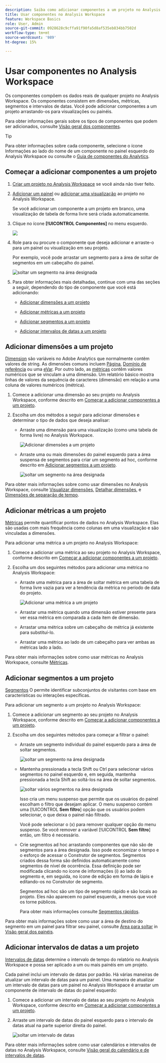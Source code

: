 ```yaml
---
description: Saiba como adicionar componentes a um projeto no Analysis Workspace
title: Usar componentes no Analysis Workspace
feature: Workspace Basics
role: User, Admin
source-git-commit: 0928628c9cffa91f90fa5d8af535eb834bb7502d
workflow-type: tm+mt
source-wordcount: '989'
ht-degree: 15%

---
```


# Usar componentes no Analysis Workspace

Os componentes compõem os dados reais de qualquer projeto no Analysis Workspace. Os componentes consistem em dimensões, métricas, segmentos e intervalos de datas. Você pode adicionar componentes a um projeto arrastando-os para visualizações ou painéis.

Para obter informações gerais sobre os tipos de componentes que podem ser adicionados, consulte [Visão geral dos componentes](/help/analyze/analysis-workspace/components/analysis-workspace-components.md).

>[!TIP]
>
>Para obter informações sobre cada componente, selecione o ícone Informações ao lado do nome de um componente no painel esquerdo do Analysis Workspace ou consulte o [Guia de componentes do Analytics](/help/components/home.md).

## Começar a adicionar componentes a um projeto

1. [Criar um projeto no Analysis Workspace](/help/analyze/analysis-workspace/build-workspace-project/create-projects.md) se você ainda não tiver feito.

1. [Adicionar um painel](/help/analyze/analysis-workspace/c-panels/panels.md) ou [adicionar uma visualização](/help/analyze/analysis-workspace/visualizations/freeform-analysis-visualizations.md#add-visualizations-to-a-panel) ao projeto no Analysis Workspace.

   Se você adicionar um componente a um projeto em branco, uma visualização de tabela de forma livre será criada automaticamente.

1. Clique no ícone **[!UICONTROL Componentes]** no menu esquerdo.

   ![](assets/build-components.png)

1. Role para ou procure o componente que deseja adicionar e arraste-o para um painel ou visualização em seu projeto.

   Por exemplo, você pode arrastar um segmento para a área de soltar de segmentos em um cabeçalho do painel.

   ![soltar um segmento na área designada](assets/segment-dropzone.png)

1. Para obter informações mais detalhadas, continue com uma das seções a seguir, dependendo do tipo de componente que você está adicionando:

   * [Adicionar dimensões a um projeto](#add-dimensions-to-a-project)

   * [Adicionar métricas a um projeto](#add-metrics-to-a-project)

   * [Adicionar segmentos a um projeto](#add-segments-to-a-project)

   * [Adicionar intervalos de datas a um projeto](#add-date-ranges-to-a-project)

## Adicionar dimensões a um projeto

[Dimension](/help/components/dimensions/overview.md) são variáveis no Adobe Analytics que normalmente contêm valores de string. As dimensões comuns incluem [Página](/help/components/dimensions/page.md), [Domínio de referência](/help/components/dimensions/referring-domain.md) ou uma [eVar](/help/components/dimensions/evar.md). Por outro lado, as [métricas](/help/components/metrics/overview.md) contêm valores numéricos que se vinculam a uma dimensão. Um relatório básico mostra linhas de valores da sequência de caracteres (dimensão) em relação a uma coluna de valores numéricos (métrica).

1. Comece a adicionar uma dimensão ao seu projeto no Analysis Workspace, conforme descrito em [Começar a adicionar componentes a um projeto](#begin-adding-components-to-a-project).

1. Escolha um dos métodos a seguir para adicionar dimensões e determinar o tipo de dados que deseja analisar:

   * Arraste uma dimensão para uma visualização (como uma tabela de forma livre) no Analysis Workspace.

     ![Adicionar dimensões a um projeto](assets/add-dimensions.png)

   * Arraste uma ou mais dimensões do painel esquerdo para a área suspensa de segmentos para criar um segmento ad hoc, conforme descrito em [Adicionar segmentos a um projeto](#add-segments-to-a-project).

     ![soltar um segmento na área designada](assets/segment-dropzone.png)

Para obter mais informações sobre como usar dimensões no Analysis Workspace, consulte [Visualizar dimensões](/help/analyze/analysis-workspace/components/dimensions/view-dimensions.md), [Detalhar dimensões](/help/analyze/analysis-workspace/components/dimensions/t-breakdown-fa.md), e [Dimensões de separação de tempo](/help/analyze/analysis-workspace/components/dimensions/time-parting-dimensions.md).

## Adicionar métricas a um projeto

[Métricas](/help/analyze/analysis-workspace/components/apply-create-metrics.md) permite quantificar pontos de dados no Analysis Workspace. Elas são usadas com mais frequência como colunas em uma visualização e são vinculadas a dimensões.

Para adicionar uma métrica a um projeto no Analysis Workspace:

1. Comece a adicionar uma métrica ao seu projeto no Analysis Workspace, conforme descrito em [Começar a adicionar componentes a um projeto](#begin-adding-components-to-a-project).

1. Escolha um dos seguintes métodos para adicionar uma métrica no Analysis Workspace:

   * Arraste uma métrica para a área de soltar métrica em uma tabela de forma livre vazia para ver a tendência da métrica no período de data do projeto.

     ![Adicionar uma métrica a um projeto](assets/add-metrics.png)

   * Arrastar uma métrica quando uma dimensão estiver presente para ver essa métrica em comparada a cada item de dimensão.

   * Arrastar uma métrica sobre um cabeçalho de métrica já existente para substituí-lo.

   * Arrastar uma métrica ao lado de um cabeçalho para ver ambas as métricas lado a lado.

Para obter mais informações sobre como usar métricas no Analysis Workspace, consulte [Métricas](/help/analyze/analysis-workspace/components/apply-create-metrics.md).

## Adicionar segmentos a um projeto

[Segmentos](/help/components/segmentation/seg-overview.md) O permite identificar subconjuntos de visitantes com base em características ou interações específicas.

Para adicionar um segmento a um projeto no Analysis Workspace:

1. Comece a adicionar um segmento ao seu projeto no Analysis Workspace, conforme descrito em [Começar a adicionar componentes a um projeto](#begin-adding-components-to-a-project).

1. Escolha um dos seguintes métodos para começar a filtrar o painel:

   * Arraste um segmento individual do painel esquerdo para a área de soltar segmentos.

     ![soltar um segmento na área designada](assets/segment-dropzone.png)

   * Mantenha pressionada a tecla Shift ou Ctrl para selecionar vários segmentos no painel esquerdo e, em seguida, mantenha pressionada a tecla Shift ao soltá-los na área de soltar segmentos.

     ![soltar vários segmentos na área designada](assets/segment-dropzoone-multiple.png)

     Isso cria um menu suspenso que permite que os usuários do painel escolham o filtro que desejam aplicar. O menu suspenso contém uma [!UICONTROL **Sem filtro**] opção que os usuários podem selecionar, o que deixa o painel não filtrado.

     Você pode selecionar o (x) para remover qualquer opção do menu suspenso. Se você remover a variável [!UICONTROL **Sem filtro**] então, um filtro é necessário.

   * Crie segmentos ad hoc arrastando componentes que não são de segmentos para a área designada. Isso pode economizar o tempo e o esforço de acessar o Construtor de segmentos. Segmentos criados dessa forma são definidos automaticamente como segmentos de nível de ocorrência. Essa definição pode ser modificada clicando no ícone de informações (i) ao lado do segmento e, em seguida, no ícone de edição em forma de lápis e editando-os no Construtor de segmento.

     Segmentos ad hoc são um tipo de segmento rápido e são locais ao projeto. Eles não aparecem no painel esquerdo, a menos que você os torne públicos.

     Para obter mais informações consulte [Segmentos rápidos](/help/analyze/analysis-workspace/components/segments/quick-segments.md).

Para obter mais informações sobre como usar a área de destino do segmento em um painel para filtrar seu painel, consulte [Área para soltar](/help/analyze/analysis-workspace/c-panels/panels.md#drop-zone) in [Visão geral dos painéis](/help/analyze/analysis-workspace/c-panels/panels.md).

## Adicionar intervalos de datas a um projeto

[Intervalos de datas](/help/analyze/analysis-workspace/components/calendar-date-ranges/custom-date-ranges.md) determine o intervalo de tempo do relatório no Analysis Workspace e possa ser aplicado a um ou mais painéis em um projeto.

Cada painel inclui um intervalo de datas por padrão. Há várias maneiras de atualizar um intervalo de datas para um painel. Uma maneira de atualizar um intervalo de datas para um painel no Analysis Workspace é arrastar um componente de intervalo de datas do painel esquerdo:

1. Comece a adicionar um intervalo de datas ao seu projeto no Analysis Workspace, conforme descrito em [Começar a adicionar componentes a um projeto](#begin-adding-components-to-a-project).

1. Arraste um intervalo de datas do painel esquerdo para o intervalo de datas atual na parte superior direita do painel.

   ![soltar um intervalo de datas](assets/daterange-drop.png)

Para obter mais informações sobre como usar calendários e intervalos de datas no Analysis Workspace, consulte [Visão geral do calendário e de intervalos de datas](/help/analyze/analysis-workspace/components/calendar-date-ranges/calendar.md).
